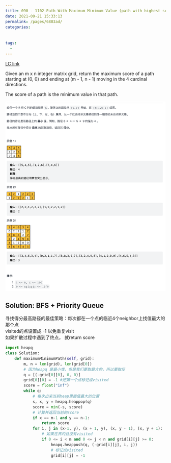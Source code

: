 ```yaml
---
title: 090 - 1102-Path With Maximum Minimum Value (path with highest score)
date: 2021-09-21 15:33:13
permalink: /pages/6803ad/
categories:
  

tags:
  - 
---
```

[LC link](https://leetcode.com/problems/path-with-maximum-minimum-value/)

Given an m x n integer matrix grid, return the maximum score of a path starting at (0, 0) and ending at (m - 1, n - 1) moving in the 4 cardinal directions.

The score of a path is the minimum value in that path.

![](https://raw.githubusercontent.com/emmableu/image/master/1102-0.png)

## Solution: BFS + Priority Queue
寻找得分最高路径的最佳策略：每次都在一个点的临近4个neighbor上找值最大的那个点  
visited的点设置成 -1 以免重复visit   
如果扩散过程中遇到了终点， 就return score  
```python
import heapq
class Solution:
    def maximumMinimumPath(self, grid):
        m, n = len(grid), len(grid[0])
        # 因为heapq 是最小堆，但是我们要取最大的，所以要取反
        q = [(-grid[0][0], 0, 0)]
        grid[0][0] = -1 #把第一个点标记成visited
        score = float("inf")
        while q: 
            # 每次出来当前heap里面值最大的位置
            s, x, y = heapq.heappop(q)
            score = min(-s, score)
            # 计算并返回当前的score
            if x == m-1 and y == n-1:
                return score
            for i, j in (x-1, y), (x + 1, y), (x, y - 1), (x, y + 1):
                # 如果在界内且没有visited
                if 0 <= i < m and 0 <= j < n and grid[i][j] >= 0:
                    heapq.heappush(q, (-grid[i][j], i, j))
                    # 标记成visited
                    grid[i][j] = -1
```
